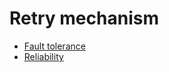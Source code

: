 # Retry mechanism

- [Fault tolerance](../goals/fault-tolerance.md)
- [Reliability](../goals/reliability.md)
